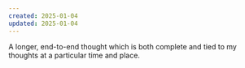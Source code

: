 ```yaml
---
created: 2025-01-04
updated: 2025-01-04
---
```

A longer, end-to-end thought which is both complete and tied to my thoughts at a particular time and place.